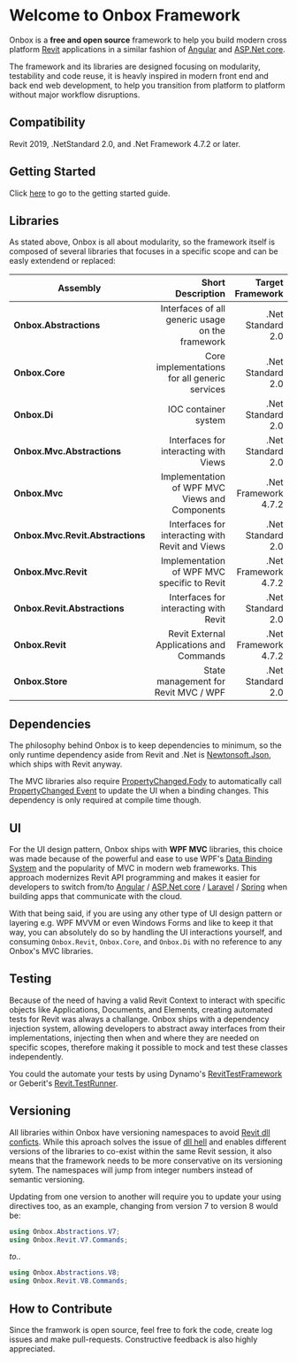 # Welcome to Onbox Framework

Onbox is a **free and open source** framework to help you build modern cross platform [Revit](https://www.autodesk.com.au/products/revit/overview?plc=RVT&term=1-YEAR&support=ADVANCED&quantity=1) applications in a similar fashion of [Angular](https://angular.io/) and [ASP.Net core](https://dotnet.microsoft.com/apps/aspnet).

The framework and its libraries are designed focusing on modularity, testability and code reuse, it is heavly inspired in modern front end and back end web development, to help you transition from platform to platform without major workflow disruptions.

## Compatibility

Revit 2019, .NetStandard 2.0, and .Net Framework 4.7.2 or later.

## Getting Started

Click [here](./guetstart.md) to go to the getting started guide.


## Libraries

As stated above, Onbox is all about modularity, so the framework itself is composed of several libraries that focuses in a specific scope and can be easly extendend or replaced:

| Assembly                           | Short Description                                | Target Framework       |
| -----------------------------------|-------------------------------------------------:|-----------------------:|
| **Onbox.Abstractions**             | Interfaces of all generic usage on the framework | .Net Standard 2.0      |
| **Onbox.Core**                     | Core implementations for all generic services    | .Net Standard 2.0      |
| **Onbox.Di**                       | IOC container system                             | .Net Standard 2.0      |
| **Onbox.Mvc.Abstractions**         | Interfaces for interacting with Views            | .Net Standard 2.0      |
| **Onbox.Mvc**                      | Implementation of WPF MVC Views and Components   | .Net Framework 4.7.2   |
| **Onbox.Mvc.Revit.Abstractions**   | Interfaces for interacting with Revit and Views  | .Net Standard 2.0      |
| **Onbox.Mvc.Revit**                | Implementation of WPF MVC specific to Revit      | .Net Framework 4.7.2   |
| **Onbox.Revit.Abstractions**       | Interfaces for interacting with Revit            | .Net Standard 2.0      |
| **Onbox.Revit**                    | Revit External Applications and Commands         | .Net Framework 4.7.2   |
| **Onbox.Store**                    | State management for Revit MVC / WPF             | .Net Standard 2.0      |

## Dependencies

The philosophy behind Onbox is to keep dependencies to minimum, so the only runtime dependency aside from Revit and .Net is [Newtonsoft.Json](https://www.newtonsoft.com/json), which ships with Revit anyway.

The MVC libraries also require [PropertyChanged.Fody](https://github.com/Fody/PropertyChanged) to automatically call [PropertyChanged Event](https://docs.microsoft.com/en-us/dotnet/api/system.componentmodel.inotifypropertychanged.propertychanged?view=netframework-4.7.2) to update the UI when a binding changes. This dependency is only required at compile time though.

## UI

For the UI design pattern, Onbox ships with **WPF MVC** libraries, this choice was made because of the powerful and ease to use WPF's [Data Binding System](https://docs.microsoft.com/en-us/dotnet/desktop/wpf/data/data-binding-overview?view=netdesktop-5.0) and the popularity of MVC in modern web frameworks. This approach modernizes Revit API programming and makes it easier for developers to switch from/to [Angular](https://angular.io/) / [ASP.Net core](https://dotnet.microsoft.com/apps/aspnet) / [Laravel](https://laravel.com/) / [Spring](https://spring.io/) when building apps that communicate with the cloud.

With that being said, if you are using any other type of UI design pattern or layering e.g. WPF MVVM or even Windows Forms and like to keep it that way, you can absolutely do so by handling the UI interactions yourself, and consuming `Onbox.Revit`, `Onbox.Core`, and `Onbox.Di` with no reference to any Onbox's MVC libraries.

## Testing

Because of the need of having a valid Revit Context to interact with specific objects like Applications, Documents, and Elements, creating automated tests for Revit was always a challange. Onbox ships with a dependency injection system, allowing developers to abstract away interfaces from their implementations, injecting then when and where they are needed on specific scopes, therefore making it possible to mock and test these classes independently.

 You could the automate your tests by using Dynamo's [RevitTestFramework](https://github.com/DynamoDS/RevitTestFramework) or Geberit's [Revit.TestRunner](https://github.com/geberit/Revit.TestRunner).

## Versioning

All libraries within Onbox have versioning namespaces to avoid [Revit dll conficts](https://thebuildingcoder.typepad.com/blog/2017/06/handling-third-party-library-dll-conflicts.html). While this aproach solves the issue of [dll hell](https://archi-lab.net/dll-hell-is-real/) and enables different versions of the libraries to co-exist within the same Revit session, it also means that the framework needs to be more conservative on its versioning sytem. The namespaces will jump from integer numbers instead of semantic versioning.

Updating from one version to another will require you to update your using directives too, as an example, changing from version 7 to version 8 would be:

``` C#
using Onbox.Abstractions.V7;
using Onbox.Revit.V7.Commands;
```

*to..*


``` C#
using Onbox.Abstractions.V8;
using Onbox.Revit.V8.Commands;
```

## How to Contribute

Since the framwork is open source, feel free to fork the code, create log issues and make pull-requests. Constructive feedback is also highly appreciated.
